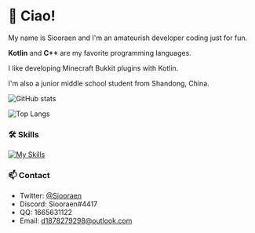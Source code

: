 # 🎉 Ciao!

My name is Siooraen and I'm an amateurish developer coding just for fun.

**Kotlin** and **C++** are my favorite programming languages.

I like developing Minecraft Bukkit plugins with Kotlin.

I'm also a junior middle school student from Shandong, China.

![GitHub stats](https://github-readme-stats.vercel.app/api?username=Siooraen&bg_color=50,cbbc9b,459cc9&include_all_commits=true&count_private=true&show_icons=true&locale=en)

![Top Langs](https://github-readme-stats.vercel.app/api/top-langs/?username=Siooraen&layout=compact&bg_color=50,cbbc9b,459cc9&locale=en)

### 🛠️ Skills

[![My Skills](https://skillicons.dev/icons?i=kotlin,java,cpp,md,git,idea,vscode,ps)](https://skillicons.dev)

### 📫 Contact

- Twitter: [@Siooraen](https://twitter.com/Siooraen)
- Discord: Siooraen#4417
- QQ: 1665631122
- Email: d1878279298@outlook.com
